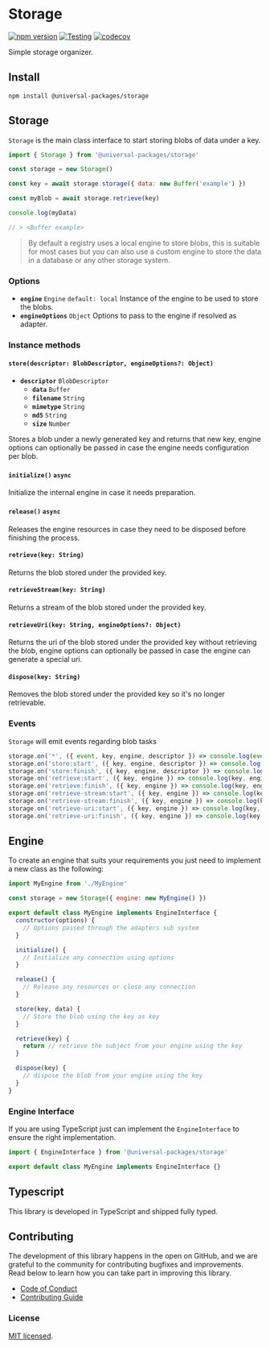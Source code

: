 # Storage

[![npm version](https://badge.fury.io/js/@universal-packages%2Fstorage.svg)](https://www.npmjs.com/package/@universal-packages/storage)
[![Testing](https://github.com/universal-packages/universal-storage/actions/workflows/testing.yml/badge.svg)](https://github.com/universal-packages/universal-storage/actions/workflows/testing.yml)
[![codecov](https://codecov.io/gh/universal-packages/universal-storage/branch/main/graph/badge.svg?key=CXPJSN8IGL)](https://codecov.io/gh/universal-packages/universal-storage)

Simple storage organizer.

## Install

```shell
npm install @universal-packages/storage
```

## Storage

`Storage` is the main class interface to start storing blobs of data under a key.

```js
import { Storage } from '@universal-packages/storage'

const storage = new Storage()

const key = await storage.storage({ data: new Buffer('example') })

const myBlob = await storage.retrieve(key)

console.log(myData)

// > <Buffer example>
```

> By default a registry uses a local engine to store blobs, this is suitable for most cases but you can also use a custom engine to store the data in a database or any other storage system.

### Options

- **`engine`** `Engine` `default: local`
  Instance of the engine to be used to store the blobs.
- **`engineOptions`** `Object`
  Options to pass to the engine if resolved as adapter.

### Instance methods

#### **`store(descriptor: BlobDescriptor, engineOptions?: Object)`**

- **`descriptor`** `BlobDescriptor`
  - **`data`** `Buffer`
  - **`filename`** `String`
  - **`mimetype`** `String`
  - **`md5`** `String`
  - **`size`** `Number`

Stores a blob under a newly generated key and returns that new key, engine options can optionally be passed in case the engine needs configuration per blob.

#### **`initialize()`** **`async`**

Initialize the internal engine in case it needs preparation.

#### **`release()`** **`async`**

Releases the engine resources in case they need to be disposed before finishing the process.

#### **`retrieve(key: String)`**

Returns the blob stored under the provided key.

#### **`retrieveStream(key: String)`**

Returns a stream of the blob stored under the provided key.

#### **`retrieveUri(key: String, engineOptions?: Object)`**

Returns the uri of the blob stored under the provided key without retrieving the blob, engine options can optionally be passed in case the engine can generate a special uri.

#### **`dispose(key: String)`**

Removes the blob stored under the provided key so it's no longer retrievable.

### Events

`Storage` will emit events regarding blob tasks

```js
storage.on('*', ({ event, key, engine, descriptor }) => console.log(event, key, engine, descriptor))
storage.on('store:start', ({ key, engine, descriptor }) => console.log(key, engine, descriptor))
storage.on('store:finish', ({ key, engine, descriptor }) => console.log(key, engine, descriptor))
storage.on('retrieve:start', ({ key, engine }) => console.log(key, engine))
storage.on('retrieve:finish', ({ key, engine }) => console.log(key, engine))
storage.on('retrieve-stream:start', ({ key, engine }) => console.log(key, engine))
storage.on('retrieve-stream:finish', ({ key, engine }) => console.log(key, engine))
storage.on('retrieve-uri:start', ({ key, engine }) => console.log(key, engine))
storage.on('retrieve-uri:finish', ({ key, engine }) => console.log(key, engine))
```

## Engine

To create an engine that suits your requirements you just need to implement a new class as the following:

```js
import MyEngine from './MyEngine'

const storage = new Storage({ engine: new MyEngine() })
```

```js
export default class MyEngine implements EngineInterface {
  constructor(options) {
    // Options passed through the adapters sub system
  }

  initialize() {
    // Initialize any connection using options
  }

  release() {
    // Release any resources or close any connection
  }

  store(key, data) {
    // Store the blob using the key as key
  }

  retrieve(key) {
    return // retrieve the subject from your engine using the key
  }

  dispose(key) {
    // dispose the blob from your engine using the key
  }
}
```

### Engine Interface

If you are using TypeScript just can implement the `EngineInterface` to ensure the right implementation.

```ts
import { EngineInterface } from '@universal-packages/storage'

export default class MyEngine implements EngineInterface {}
```

## Typescript

This library is developed in TypeScript and shipped fully typed.

## Contributing

The development of this library happens in the open on GitHub, and we are grateful to the community for contributing bugfixes and improvements. Read below to learn how you can take part in improving this library.

- [Code of Conduct](./CODE_OF_CONDUCT.md)
- [Contributing Guide](./CONTRIBUTING.md)

### License

[MIT licensed](./LICENSE).
